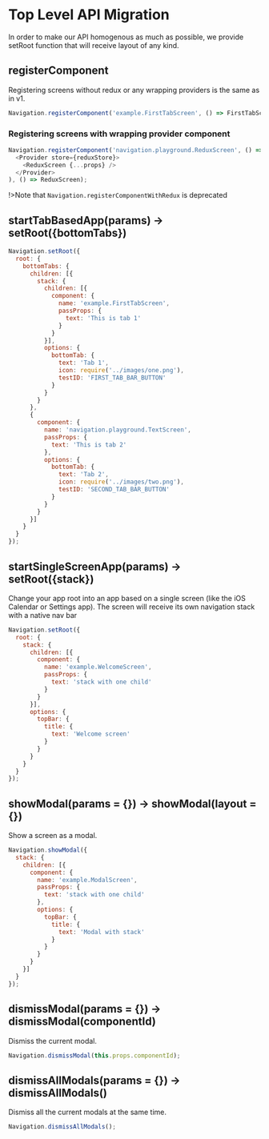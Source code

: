 # Top Level API Migration

In order to make our API homogenous as much as possible, we provide setRoot function that will receive layout of any kind.

## registerComponent

Registering screens without redux or any wrapping providers is the same as in v1.

```javascript
Navigation.registerComponent('example.FirstTabScreen', () => FirstTabScreen);
```

### Registering screens with wrapping provider component

```javascript
Navigation.registerComponent('navigation.playground.ReduxScreen', () => (props) => (
  <Provider store={reduxStore}>
    <ReduxScreen {...props} />
  </Provider>
), () => ReduxScreen);
```

!&gt;Note that `Navigation.registerComponentWithRedux` is deprecated

## startTabBasedApp\(params\) -&gt; setRoot\({bottomTabs}\)

```javascript
Navigation.setRoot({
  root: {
    bottomTabs: {
      children: [{
        stack: {
          children: [{
            component: {
              name: 'example.FirstTabScreen',
              passProps: {
                text: 'This is tab 1'
              }
            }
          }],
          options: {
            bottomTab: {
              text: 'Tab 1',
              icon: require('../images/one.png'),
              testID: 'FIRST_TAB_BAR_BUTTON'
            }
          }
        }
      },
      {
        component: {
          name: 'navigation.playground.TextScreen',
          passProps: {
            text: 'This is tab 2'
          },
          options: {
            bottomTab: {
              text: 'Tab 2',
              icon: require('../images/two.png'),
              testID: 'SECOND_TAB_BAR_BUTTON'
            }
          }
        }
      }]
    }
  }
});
```

## startSingleScreenApp\(params\) -&gt; setRoot\({stack}\)

Change your app root into an app based on a single screen \(like the iOS Calendar or Settings app\). The screen will receive its own navigation stack with a native nav bar

```javascript
Navigation.setRoot({
  root: {
    stack: {
      children: [{
        component: {
          name: 'example.WelcomeScreen',
          passProps: {
            text: 'stack with one child'
          }
        }
      }],
      options: {
        topBar: {
          title: {
            text: 'Welcome screen'
          }
        }
      }
    }
  }
});
```

## showModal\(params = {}\) -&gt; showModal\(layout = {}\)

Show a screen as a modal.

```javascript
Navigation.showModal({
  stack: {
    children: [{
      component: {
        name: 'example.ModalScreen',
        passProps: {
          text: 'stack with one child'
        },
        options: {
          topBar: {
            title: {
              text: 'Modal with stack'
            }
          }
        }
      }
    }]
  }
});
```

## dismissModal\(params = {}\) -&gt; dismissModal\(componentId\)

Dismiss the current modal.

```javascript
Navigation.dismissModal(this.props.componentId);
```

## dismissAllModals\(params = {}\) -&gt; dismissAllModals\(\)

Dismiss all the current modals at the same time.

```javascript
Navigation.dismissAllModals();
```

